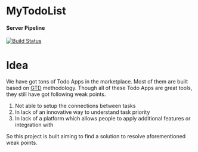 # MyTodoList


#### Server Pipeline
 [![Build Status](https://dev.azure.com/LingForCC/MyTodoList/_apis/build/status/MyTodoList-Server-CI?branchName=master)](https://dev.azure.com/LingForCC/MyTodoList/_build/latest?definitionId=1&branchName=master)

# Idea

We have got tons of Todo Apps in the marketplace. Most of them are built based on [GTD](https://gettingthingsdone.com) methodology. Though all of these Todo Apps are great tools, they still have got following weak points.

1. Not able to setup the connections between tasks
2. In lack of an innovative way to understand task priority
3. In lack of a platform which allows people to apply additional features or integration with

So this project is built aiming to find a solution to resolve aforementioned weak points.